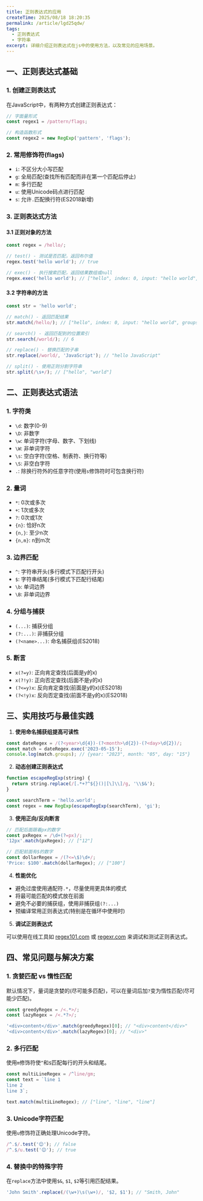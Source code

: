 ```yaml
---
title: 正则表达式的应用
createTime: 2025/08/18 18:20:35
permalink: /article/lgd25qdw/
tags:
  - 正则表达式
  - 字符串
excerpt: 详细介绍正则表达式在js中的使用方法，以及常见的应用场景。
---
```

## 一、正则表达式基础

### 1. 创建正则表达式

在JavaScript中，有两种方式创建正则表达式：

```javascript
// 字面量形式
const regex1 = /pattern/flags;

// 构造函数形式
const regex2 = new RegExp('pattern', 'flags');
```

### 2. 常用修饰符(flags)

- `i`: 不区分大小写匹配
- `g`: 全局匹配(查找所有匹配而非在第一个匹配后停止)
- `m`: 多行匹配
- `u`: 使用Unicode码点进行匹配
- `s`: 允许`.`匹配换行符(ES2018新增)

### 3. 正则表达式方法

#### 3.1 正则对象的方法

```javascript
const regex = /hello/;

// test() - 测试是否匹配，返回布尔值
regex.test('hello world'); // true

// exec() - 执行搜索匹配，返回结果数组或null
regex.exec('hello world'); // ["hello", index: 0, input: "hello world", groups: undefined]
```

#### 3.2 字符串的方法

```javascript
const str = 'hello world';

// match() - 返回匹配结果
str.match(/hello/); // ["hello", index: 0, input: "hello world", groups: undefined]

// search() - 返回匹配到的位置索引
str.search(/world/); // 6

// replace() - 替换匹配的子串
str.replace(/world/, 'JavaScript'); // "hello JavaScript"

// split() - 使用正则分割字符串
str.split(/\s+/); // ["hello", "world"]
```

## 二、正则表达式语法

### 1. 字符类

- `\d`: 数字(0-9)
- `\D`: 非数字
- `\w`: 单词字符(字母、数字、下划线)
- `\W`: 非单词字符
- `\s`: 空白字符(空格、制表符、换行符等)
- `\S`: 非空白字符
- `.`: 除换行符外的任意字符(使用`s`修饰符时可包含换行符)

### 2. 量词

- `*`: 0次或多次
- `+`: 1次或多次
- `?`: 0次或1次
- `{n}`: 恰好n次
- `{n,}`: 至少n次
- `{n,m}`: n到m次

### 3. 边界匹配

- `^`: 字符串开头(多行模式下匹配行开头)
- `$`: 字符串结尾(多行模式下匹配行结尾)
- `\b`: 单词边界
- `\B`: 非单词边界

### 4. 分组与捕获

- `(...)`: 捕获分组
- `(?:...)`: 非捕获分组
- `(?<name>...)`: 命名捕获组(ES2018)

### 5. 断言

- `x(?=y)`: 正向肯定查找(后面是y的x)
- `x(?!y)`: 正向否定查找(后面不是y的x)
- `(?<=y)x`: 反向肯定查找(前面是y的x)(ES2018)
- `(?<!y)x`: 反向否定查找(前面不是y的x)(ES2018)

## 三、实用技巧与最佳实践

1. **使用命名捕获组提高可读性**

```javascript
const dateRegex = /(?<year>\d{4})-(?<month>\d{2})-(?<day>\d{2})/;
const match = dateRegex.exec('2023-05-15');
console.log(match.groups); // {year: "2023", month: "05", day: "15"}
```

2. **动态创建正则表达式**

```javascript
function escapeRegExp(string) {
  return string.replace(/[.*+?^${}()|[\]\\]/g, '\\$&');
}

const searchTerm = 'hello.world';
const regex = new RegExp(escapeRegExp(searchTerm), 'gi');
```

3. **使用正向/反向断言**

```javascript
// 匹配后面跟着px的数字
const pxRegex = /\d+(?=px)/;
'12px'.match(pxRegex); // ["12"]

// 匹配前面有$的数字
const dollarRegex = /(?<=\$)\d+/;
'Price: $100'.match(dollarRegex); // ["100"]
```

4. **性能优化**

- 避免过度使用通配符`.*`，尽量使用更具体的模式
- 将最可能匹配的模式放在前面
- 避免不必要的捕获组，使用非捕获组`(?:...)`
- 预编译常用正则表达式(特别是在循环中使用时)

5. **调试正则表达式**

可以使用在线工具如 [regex101.com](https://regex101.com/) 或 [regexr.com](https://regexr.com/) 来调试和测试正则表达式。

## 四、常见问题与解决方案

### 1. 贪婪匹配 vs 惰性匹配

默认情况下，量词是贪婪的(尽可能多匹配)，可以在量词后加`?`变为惰性匹配(尽可能少匹配)。

```javascript
const greedyRegex = /<.*>/;
const lazyRegex = /<.*?>/;

'<div>content</div>'.match(greedyRegex)[0]; // "<div>content</div>"
'<div>content</div>'.match(lazyRegex)[0]; // "<div>"
```

### 2. 多行匹配

使用`m`修饰符使`^`和`$`匹配每行的开头和结尾。

```javascript
const multiLineRegex = /^line/gm;
const text = `line 1
line 2
line 3`;

text.match(multiLineRegex); // ["line", "line", "line"]
```

### 3. Unicode字符匹配

使用`u`修饰符正确处理Unicode字符。

```javascript
/^.$/.test('😊'); // false
/^.$/u.test('😊'); // true
```

### 4. 替换中的特殊字符

在`replace`方法中使用`$&`, `$1`, `$2`等引用匹配结果。

```javascript
'John Smith'.replace(/(\w+)\s(\w+)/, '$2, $1'); // "Smith, John"
```
